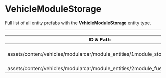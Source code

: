 # VehicleModuleStorage
Full list of all <Badge type="warning" text="2"/> entity prefabs with the **VehicleModuleStorage** entity type.

---
| ID & Path |
| --- |
| <a href="#1074059713"><Badge id="1074059713" type="tip" text="#"/></a> <Badge type="tip" text="1074059713"/> <Badge type="info" text="RealmedRemove"/> <Badge type="info" text="Gibbable"/> <Badge type="info" text="DamageRenderer"/> <br> assets/content/vehicles/modularcar/module_entities/1module_storage.prefab |
| <a href="#4177081746"><Badge id="4177081746" type="tip" text="#"/></a> <Badge type="tip" text="4177081746"/> <Badge type="info" text="RealmedRemove"/> <Badge type="info" text="Gibbable"/> <Badge type="info" text="DamageRenderer"/> <br> assets/content/vehicles/modularcar/module_entities/2module_fuel_tank.prefab |
